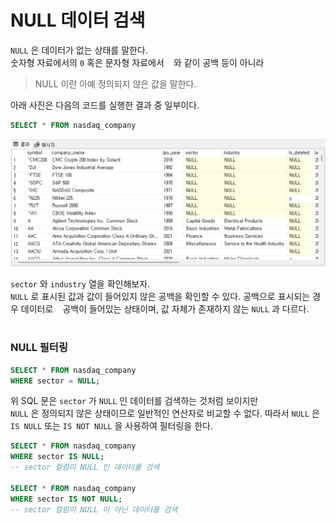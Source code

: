 # NULL 데이터 검색

`NULL` 은 데이터가 없는 상태를 말한다.  
숫자형 자료에서의 `0` 혹은 문자형 자료에서 ` ` 와 같이 공백 등이 아니라

> NULL 이란 아예 정의되지 않은 값을 말한다.

아래 사진은 다음의 코드를 실행한 결과 중 일부이다.
```sql
SELECT * FROM nasdaq_company
```
<img src = ../imgs/null_data.png>

`sector` 와 `industry` 열을 확인해보자.  
`NULL` 로 표시된 값과 값이 들어있지 않은 공백을 확인할 수 있다.
공백으로 표시되는 경우 데이터로 ` ` 공백이 들어있는 상태이며,
값 자체가 존재하지 않는 `NULL` 과 다르다.

#

### NULL 필터링

```sql
SELECT * FROM nasdaq_company
WHERE sector = NULL;
```
위 SQL 문은 `sector` 가 `NULL` 인 데이터를 검색하는 것처럼 보이지만  
`NULL` 은 정의되지 않은 상태이므로 일반적인 연산자로 비교할 수 없다.
따라서 `NULL` 은 `IS NULL` 또는 `IS NOT NULL` 을 사용하여 필터링을 한다.

```sql
SELECT * FROM nasdaq_company
WHERE sector IS NULL;
-- sector 컬럼이 NULL 인 데이터를 검색

SELECT * FROM nasdaq_company
WHERE sector IS NOT NULL;
-- sector 컬럼이 NULL 이 아닌 데이터를 검색
```